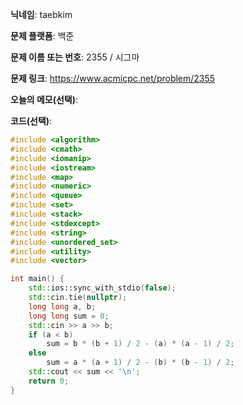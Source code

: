 **닉네임**: taebkim

**문제 플랫폼**: 백준

**문제 이름 또는 번호**: 2355 / 시그마

**문제 링크**: https://www.acmicpc.net/problem/2355

**오늘의 메모(선택)**: 

**코드(선택)**:

```c++
#include <algorithm>
#include <cmath>
#include <iomanip>
#include <iostream>
#include <map>
#include <numeric>
#include <queue>
#include <set>
#include <stack>
#include <stdexcept>
#include <string>
#include <unordered_set>
#include <utility>
#include <vector>

int main() {
    std::ios::sync_with_stdio(false);
    std::cin.tie(nullptr);
    long long a, b;
    long long sum = 0;
    std::cin >> a >> b;
    if (a < b)
        sum = b * (b + 1) / 2 - (a) * (a - 1) / 2;
    else
        sum = a * (a + 1) / 2 - (b) * (b - 1) / 2;
    std::cout << sum << '\n';
    return 0;
}
```